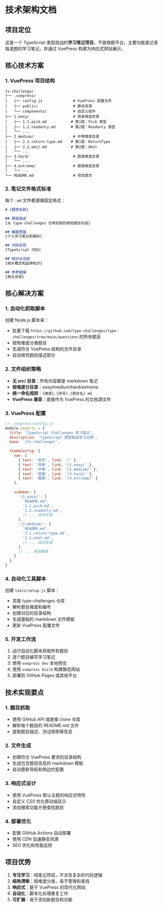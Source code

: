# 技术架构文档

## 项目定位
这是一个 TypeScript 类型挑战的**学习笔记项目**，不是做题平台。主要功能是记录每道题的学习笔记，并通过 VuePress 构建为响应式网站展示。

## 核心技术方案

### 1. VuePress 项目结构
```
ts-challenge/
├── .vuepress/
│   ├── config.js              # VuePress 配置文件
│   ├── public/                # 静态资源
│   └── components/            # 自定义组件
├── 1.easy/                    # 简单难度目录
│   ├── 1.1.pick.md           # 第1题：Pick 类型
│   ├── 1.2.readonly.md       # 第2题：Readonly 类型
│   └── ...
├── 2.medium/                  # 中等难度目录
│   ├── 2.1.return-type.md    # 第1题：ReturnType
│   ├── 2.2.omit.md           # 第2题：Omit
│   └── ...
├── 3.hard/                    # 困难难度目录
│   └── ...
├── 4.extreme/                 # 极限难度目录
│   └── ...
└── README.md                  # 项目首页
```

### 2. 笔记文件格式标准
每个 `.md` 文件都遵循固定格式：

```markdown
# {题目名称}

## 题目描述
{从 type-challenges 仓库抓取的原始题目内容}

## 解题思路
{个人学习笔记和解析}

## 代码实现
{TypeScript 代码}

## 知识点总结
{相关概念和延伸知识}

## 参考链接
{相关资源}
```

## 核心解决方案

### 1. 自动化抓取脚本
创建 Node.js 脚本来：
- 批量下载 `https://github.com/type-challenges/type-challenges/tree/main/questions` 的所有题目
- 按照难度分类题目
- 生成符合 VuePress 结构的文件目录
- 自动填充题目描述部分

### 2. 文件组织策略
- **无 src/ 目录**：所有内容都是 markdown 笔记
- **按难度分目录**：easy/medium/hard/extreme
- **统一命名规则**：`{难度}.{序号}.{题目名}.md`
- **VuePress 兼容**：直接作为 VuePress 的文档源文件

### 3. VuePress 配置
```javascript
// .vuepress/config.js
module.exports = {
  title: 'TypeScript Challenges 学习笔记',
  description: 'TypeScript 类型挑战学习记录',
  base: '/ts-challenge/',
  
  themeConfig: {
    nav: [
      { text: '首页', link: '/' },
      { text: '简单', link: '/1.easy/' },
      { text: '中等', link: '/2.medium/' },
      { text: '困难', link: '/3.hard/' },
      { text: '极限', link: '/4.extreme/' }
    ],
    
    sidebar: {
      '/1.easy/': [
        'README.md',
        '1.1.pick.md',
        '1.2.readonly.md',
        // ... 自动生成
      ],
      '/2.medium/': [
        'README.md',
        '2.1.return-type.md',
        '2.2.omit.md',
        // ... 自动生成
      ],
      // ... 其他难度
    }
  }
}
```

### 4. 自动化工具脚本
创建 `tools/setup.js` 脚本：
- 克隆 type-challenges 仓库
- 解析题目难度和编号
- 创建对应的目录结构
- 生成基础的 markdown 文件模板
- 更新 VuePress 配置文件

### 5. 开发工作流
1. 运行自动化脚本获取所有题目
2. 逐个题目编写学习笔记
3. 使用 `vuepress dev` 本地预览
4. 使用 `vuepress build` 构建静态网站
5. 部署到 GitHub Pages 或其他平台

## 技术实现要点

### 1. 题目抓取
- 使用 GitHub API 或直接 clone 仓库
- 解析每个题目的 README.md 文件
- 提取题目描述、测试用例等信息

### 2. 文件生成
- 创建符合 VuePress 要求的目录结构
- 生成包含题目信息的 markdown 模板
- 自动更新导航和侧边栏配置

### 3. 响应式设计
- 使用 VuePress 默认主题的响应式特性
- 自定义 CSS 优化移动端显示
- 添加搜索功能方便查找题目

### 4. 部署优化
- 配置 GitHub Actions 自动部署
- 使用 CDN 加速静态资源
- SEO 优化和性能监控

## 项目优势
1. **专注学习**：纯笔记项目，不涉及复杂的代码逻辑
2. **结构清晰**：按难度分类，易于管理和查找
3. **响应式**：基于 VuePress 的现代化网站
4. **自动化**：脚本化处理重复工作
5. **可扩展**：易于添加新题目和功能